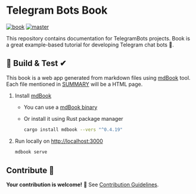 # Telegram Bots Book

[![book](https://img.shields.io/badge/TelegramBots-Book-blue.svg?style=flat)](https://telegrambots.github.io/book/)
[![master](https://github.com/TelegramBots/book/actions/workflows/ci.yml/badge.svg)](https://github.com/TelegramBots/book/actions/workflows/ci.yml)

This repository contains documentation for TelegramBots projects.
Book is a great example-based tutorial for developing Telegram chat bots 🤖.

## 🔨 Build & Test ✔

This book is a web app generated from markdown files using [mdBook] tool.
Each file mentioned in [SUMMARY](src/SUMMARY.md) will be a HTML page.

1. Install [mdBook]
    - You can use a [mdBook binary]
    - Or install it using Rust package manager

        ```bash
        cargo install mdbook --vers "^0.4.19"
        ```

1. Run locally on [http://localhost:3000](http://localhost:3000)

    ```bash
    mdbook serve
    ```

## Contribute 👋

**Your contribution is welcome!** 🙂
See [Contribution Guidelines].

<!-- -->

[mdBook]: https://github.com/rust-lang/mdBook
[mdBook binary]: https://github.com/rust-lang/mdBook/releases/tag/v0.4.18
[Contribution Guidelines]: CONTRIBUTING.md
